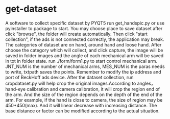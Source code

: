 # get-dataset
A software to collect specific dataset by PYQT5
run get_handspic.py or use pyinstaller to package to start. You may choose place to save dataset after click "browse", the folder will create automatically. Then click "start collection", if the ads is not connected correctly, the application may break.
The categories of dataset are on hand, around hand and loose hand. After choose the category which will collect, and click capture, the image will be saved in folder images and the angle of each mechanical arm will be saved in txt in folder state.
run ./form/form1.py to start control mechanical arm. JNT_NUM is the number of mechanical arms, MES_NUM is the paras needs to write, txtpath saves the points. Remember to modify the ip address and port of BeckHoff ads device.
After the dataset collection, run cropdataset.py will help crop the original images.According to angles， hand-eye calibration and camera calibration, it will crop the region end of the arm.
And the size of the region depends on the depth of the end of the arm. For example, if the hand is close to camera, the size of region may be 450*450(max). And it will linear decrease with increasing distance. The base distance or factor can be modified according to the actual situation.
